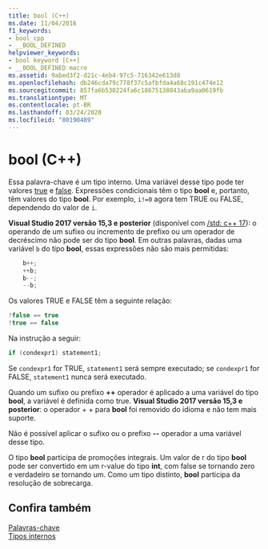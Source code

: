```yaml
---
title: bool (C++)
ms.date: 11/04/2016
f1_keywords:
- bool_cpp
- __BOOL_DEFINED
helpviewer_keywords:
- bool keyword [C++]
- __BOOL_DEFINED macro
ms.assetid: 9abed3f2-d21c-4eb4-97c5-716342e613d8
ms.openlocfilehash: db246cda79c778f37c5afbfda4a68c191c474e12
ms.sourcegitcommit: 857fa6b530224fa6c18675138043aba9aa0619fb
ms.translationtype: MT
ms.contentlocale: pt-BR
ms.lasthandoff: 03/24/2020
ms.locfileid: "80190489"
---
```

# <a name="bool-c"></a>bool (C++)

Essa palavra-chave é um tipo interno. Uma variável desse tipo pode ter valores [true](../cpp/true-cpp.md) e [false](../cpp/false-cpp.md). Expressões condicionais têm o tipo **bool** e, portanto, têm valores do tipo **bool**. Por exemplo, `i!=0` agora tem TRUE ou FALSE, dependendo do valor de `i`.

**Visual Studio 2017 versão 15,3 e posterior** (disponível com [/std: c++ 17](../build/reference/std-specify-language-standard-version.md)): o operando de um sufixo ou incremento de prefixo ou um operador de decréscimo não pode ser do tipo **bool**. Em outras palavras, dadas uma variável `b` do tipo **bool**, essas expressões não são mais permitidas:

```cpp
    b++;
    ++b;
    b--;
    --b;
```

Os valores TRUE e FALSE têm a seguinte relação:

```cpp
!false == true
!true == false
```

Na instrução a seguir:

```cpp
if (condexpr1) statement1;
```

Se `condexpr1` for TRUE, `statement1` será sempre executado; se `condexpr1` for FALSE, `statement1` nunca será executado.

Quando um sufixo ou prefixo **++** operador é aplicado a uma variável do tipo **bool**, a variável é definida como true.
**Visual Studio 2017 versão 15,3 e posterior**: o operador + + para **bool** foi removido do idioma e não tem mais suporte.

Não é possível aplicar o sufixo ou o prefixo **--** operador a uma variável desse tipo.

O tipo **bool** participa de promoções integrais. Um valor de r do tipo **bool** pode ser convertido em um r-value do tipo **int**, com false se tornando zero e verdadeiro se tornando um. Como um tipo distinto, **bool** participa da resolução de sobrecarga.

## <a name="see-also"></a>Confira também

[Palavras-chave](../cpp/keywords-cpp.md)<br/>
[Tipos internos](../cpp/fundamental-types-cpp.md)
